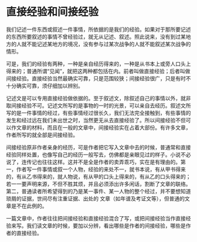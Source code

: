 # 直接经验和间接经验

我们记述一件东西或叙述一件事情，所依据的是我们的经验。如果对于那所要记述的东西所要叙述的事情不曾经验过，就无从记述、叙述。照此说来，没有到过某地方的人就不能记述某地方的境况，没有参与过某次战争的人就不能叙述某次战争的情形。

可是，我们的经验有两种，一种是亲自经历得来的，一种是从书本上或旁人口头上得来的；普通所谓“见闻”，就把这两种都包括在内。前者叫做直接经验；后者叫做间接经验。直接经验当然最确实可靠，只是范围较狭；间接经验很广，只是有时不十分确实可靠，须仔细加以辨别。

记述文是可以专用直接经验做依据的。至于叙述文，除叙述自己的事情以外，就非取间接经验不可。记述文所写的是事物的一时的光景，可以亲自去经历。叙述文所写的是一件事情的经过，有些事情经过很长久，我们无法完全接触到，有些事情的发生和经过远在我们未出世之时，当然更无从去直接经验了。所以间接经验不但可以作文章的材料，而且在一般的文章中，间接经验实在占着大部份。有许多文章，作者所写的就全部是间接经验。

间接经验原非作者亲身的经历，可是作者把它写入文章中去的时候，普通常和直接经验同样处置，也像写自己的经历一般写去，仿佛都是亲眼见过的样子。小说不必说了，连传记也往往这样。这并不是全是作者的卖弄乖巧，实在是有理由的。第一，作者写一件事情或叙一个人物，经验的来处不一，就书本说，有从甲书得来的，有从乙书得来的，就人物说，有从甲的口头上得来的，有从乙的口头得来的；若一一要声明来源，不但不胜其烦，并且必须添出许多闲话，割断了文章的联络。第二，普通读者所希望得到的乃是某一事件、某一人物的整个经过，并不要想知道琐屑的证据，世间尽有注重证据、出处的
文章（如年谱及考证文等），但普通的文章是不在此例的。

一篇文章中，作者往往把间接经验和直接经验混合了写，或把间接经验当作直接经验来写。我们读文章的时候，要加以分辨，看出哪些是作者的间接经验，哪些是作者的直接经验。

